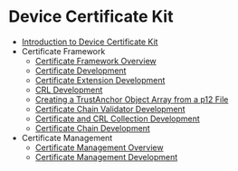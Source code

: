 # Device Certificate Kit

- [Introduction to Device Certificate Kit](device-certificate-kit-intro.md)
- Certificate Framework<!--certificate-framework-->
  - [Certificate Framework Overview](certificate-framework-overview.md)
  - [Certificate Development](create-parse-verify-cert-object.md)
  - [Certificate Extension Development](create-parse-verify-certextension-object.md)
  - [CRL Development](create-parse-verify-crl-object.md)
  - [Creating a TrustAnchor Object Array from a p12 File](create-trustanchor-from-p12.md)
  - [Certificate Chain Validator Development](create-verify-cerchainvalidator-object.md)
  - [Certificate and CRL Collection Development](create-get-cert-crl-object.md)
  - [Certificate Chain Development](create-verify-certchain-object.md)
- Certificate Management<!--certmanager-->
  - [Certificate Management Overview](certManager-overview.md)
  - [Certificate Management Development](certManager-guidelines.md)

